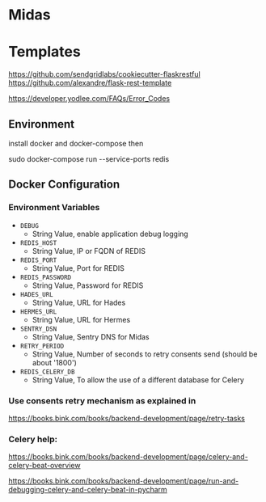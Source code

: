 # Midas

# Templates

https://github.com/sendgridlabs/cookiecutter-flaskrestful
https://github.com/alexandre/flask-rest-template


https://developer.yodlee.com/FAQs/Error_Codes

## Environment

install docker and docker-compose
then

sudo docker-compose run --service-ports redis

## Docker Configuration

### Environment Variables

- `DEBUG`
  - String Value, enable application debug logging
- `REDIS_HOST`
  - String Value, IP or FQDN of REDIS
- `REDIS_PORT`
  - String Value, Port for REDIS
- `REDIS_PASSWORD`
  - String Value, Password for REDIS
- `HADES_URL`
  - String Value, URL for Hades
- `HERMES_URL`
  - String Value, URL for Hermes
- `SENTRY_DSN`
  - String Value, Sentry DNS for Midas
 - `RETRY_PERIOD` 
    - String Value, Number of seconds to retry consents send (should be about '1800')
- `REDIS_CELERY_DB`
    - String Value, To allow the use of a different database for Celery
    

### Use consents retry mechanism as explained in 
                
https://books.bink.com/books/backend-development/page/retry-tasks
                
### Celery help:
 
https://books.bink.com/books/backend-development/page/celery-and-celery-beat-overview
 
https://books.bink.com/books/backend-development/page/run-and-debugging-celery-and-celery-beat-in-pycharm